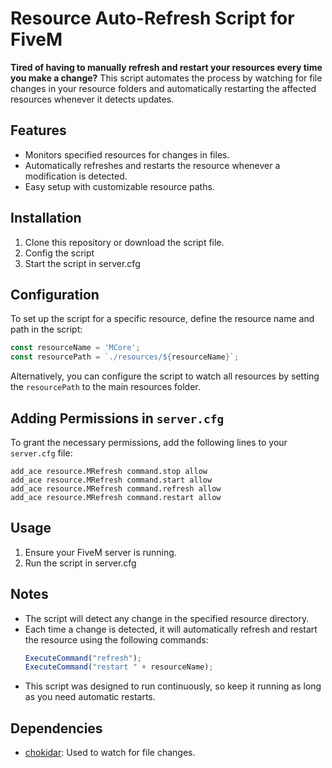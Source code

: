 
# Resource Auto-Refresh Script for FiveM

**Tired of having to manually refresh and restart your resources every time you make a change?** This script automates the process by watching for file changes in your resource folders and automatically restarting the affected resources whenever it detects updates.

## Features

- Monitors specified resources for changes in files.
- Automatically refreshes and restarts the resource whenever a modification is detected.
- Easy setup with customizable resource paths.

## Installation

1. Clone this repository or download the script file.
2. Config the script
3. Start the script in server.cfg

## Configuration

To set up the script for a specific resource, define the resource name and path in the script:

```javascript
const resourceName = 'MCore';
const resourcePath = `./resources/${resourceName}`;
```

Alternatively, you can configure the script to watch all resources by setting the `resourcePath` to the main resources folder.

## Adding Permissions in `server.cfg`

To grant the necessary permissions, add the following lines to your `server.cfg` file:

```plaintext
add_ace resource.MRefresh command.stop allow
add_ace resource.MRefresh command.start allow
add_ace resource.MRefresh command.refresh allow
add_ace resource.MRefresh command.restart allow
```

## Usage

1. Ensure your FiveM server is running.
2. Run the script in server.cfg

## Notes

- The script will detect any change in the specified resource directory.
- Each time a change is detected, it will automatically refresh and restart the resource using the following commands:
    ```javascript
    ExecuteCommand("refresh");
    ExecuteCommand("restart " + resourceName);
    ```
- This script was designed to run continuously, so keep it running as long as you need automatic restarts.

## Dependencies

- [chokidar](https://www.npmjs.com/package/chokidar): Used to watch for file changes.
